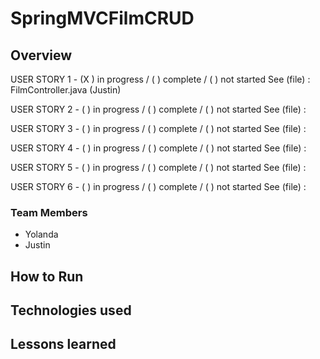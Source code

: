 # SpringMVCFilmCRUD


## Overview

USER STORY 1 - (X ) in progress / ( ) complete / ( ) not started
See (file) : FilmController.java (Justin)

USER STORY 2 - ( ) in progress / ( ) complete / ( ) not started
See (file) :
 
USER STORY 3 - ( ) in progress / ( ) complete / ( ) not started
See (file) : 

USER STORY 4 - ( ) in progress / ( ) complete / ( ) not started
See (file) : 

USER STORY 5 - ( ) in progress / ( ) complete / ( ) not started
See (file) : 

USER STORY 6 - ( ) in progress / ( ) complete / ( ) not started
See (file) : 

### Team Members
* Yolanda
* Justin

## How to Run

## Technologies used

## Lessons learned